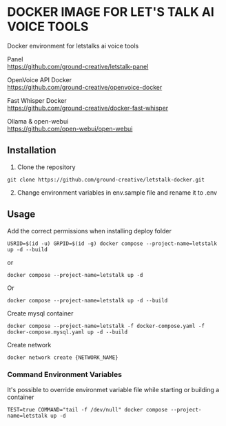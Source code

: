# DOCKER IMAGE FOR LET'S TALK AI VOICE TOOLS

Docker environment for letstalks ai voice tools

Panel<br />
https://github.com/ground-creative/letstalk-panel

OpenVoice API Docker<br />
https://github.com/ground-creative/openvoice-docker

Fast Whisper Docker<br />
https://github.com/ground-creative/docker-fast-whisper

Ollama & open-webui<br />
https://github.com/open-webui/open-webui

## Installation

1. Clone the repository

```
git clone https://github.com/ground-creative/letstalk-docker.git
```

2. Change environment variables in env.sample file and rename it to .env

## Usage

Add the correct permissions when installing deploy folder

```
USRID=$(id -u) GRPID=$(id -g) docker compose --project-name=letstalk up -d --build
```

or

```
docker compose --project-name=letstalk up -d
```

Or

```
docker compose --project-name=letstalk up -d --build
```

Create mysql container

```
docker compose --project-name=letstalk -f docker-compose.yaml -f docker-compose.mysql.yaml up -d --build
```

Create network

```
docker network create {NETWORK_NAME}
```

### Command Environment Variables

It's possible to override environmet variable file while starting or building a container

```
TEST=true COMMAND="tail -f /dev/null" docker compose --project-name=letstalk up -d
```
